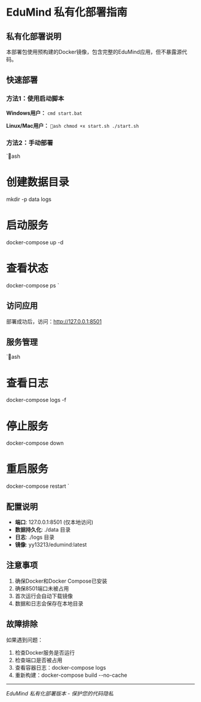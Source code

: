 ﻿# EduMind 私有化部署指南

##  私有化部署说明

本部署包使用预构建的Docker镜像，包含完整的EduMind应用，但不暴露源代码。

##  快速部署

### 方法1：使用启动脚本

**Windows用户：**
`cmd
start.bat
`

**Linux/Mac用户：**
`ash
chmod +x start.sh
./start.sh
`

### 方法2：手动部署

`ash
# 创建数据目录
mkdir -p data logs

# 启动服务
docker-compose up -d

# 查看状态
docker-compose ps
`

##  访问应用

部署成功后，访问：http://127.0.0.1:8501

##  服务管理

`ash
# 查看日志
docker-compose logs -f

# 停止服务
docker-compose down

# 重启服务
docker-compose restart
`

##  配置说明

- **端口**: 127.0.0.1:8501 (仅本地访问)
- **数据持久化**: ./data 目录
- **日志**: ./logs 目录
- **镜像**: yy13213/edumind:latest

##  注意事项

1. 确保Docker和Docker Compose已安装
2. 确保8501端口未被占用
3. 首次运行会自动下载镜像
4. 数据和日志会保存在本地目录

##  故障排除

如果遇到问题：
1. 检查Docker服务是否运行
2. 检查端口是否被占用
3. 查看容器日志：docker-compose logs
4. 重新构建：docker-compose build --no-cache

---
*EduMind 私有化部署版本 - 保护您的代码隐私*
